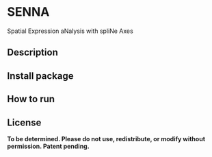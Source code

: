 # SENNA
Spatial Expression aNalysis with spliNe Axes


## Description


## Install package


## How to run


## License  
**To be determined. Please do not use, redistribute, or modify without permission. Patent pending.**
